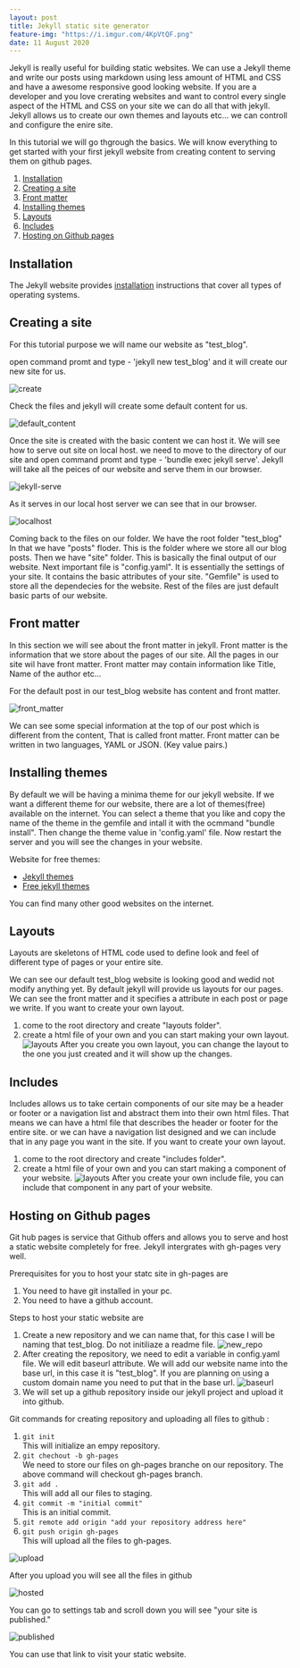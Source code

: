 ```yaml
---
layout: post
title: Jekyll static site generator
feature-img: "https://i.imgur.com/4KpVtQF.png"
date: 11 August 2020
---
```

Jekyll is really useful for building static websites.
We can use a Jekyll theme and write our posts using markdown using less amount of HTML and CSS and have a awesome responsive good looking website.
If you are a developer and you love crerating websites and want to control every single aspect of the HTML and CSS on your site we can do all that with jekyll. 
Jekyll allows us to create our own themes and layouts etc... we can controll and configure the enire site.

In this tutorial we will go thgrough the basics.
We will know everything to get started with your first jekyll website from creating content to serving them on github pages.


1. [Installation](#install)
2. [Creating a site](#create)
3. [Front matter](#front)
4. [Installing themes](#themes)
5. [Layouts](#layouts)
6. [Includes](#includes)
7. [Hosting on Github pages](#hosting)

<a name="install"></a>
## Installation
The Jekyll website provides [installation](https://jekyllrb.com/docs/installation/) instructions that cover all types of operating systems.

<a name="create"></a>
## Creating a site
For this tutorial purpose we will name our website as "test_blog".

open command promt and type - 'jekyll new test_blog' and it will create our new site for us.

![create](https://i.imgur.com/8Yaniqp.png)

Check the files and jekyll will create some default content for us.

![default_content](https://i.imgur.com/i0sydRw.png)

Once the site is created with the basic content we can host it.
We will see how to serve out site on local host.
we need to move to the directory of our site and open command promt and type - 'bundle exec jekyll serve'.
Jekyll will take all the peices of our website and serve them in our browser.

![jekyll-serve](https://i.imgur.com/us5KXsi.png)

As it serves in our local host server we can see that in our browser.

![localhost](https://i.imgur.com/onXxPaB.png)

Coming back to the files on our folder.
We have the root folder "test_blog"
In that we have "posts" floder.
This is the folder where we store all our blog posts.
Then we have "site" folder.
This is basically the final output of our website.
Next important file is "config.yaml". It is essentially the settings of your site. It contains the basic attributes of your site.
"Gemfile" is used to store all the dependecies for the website. 
Rest of the files are just default basic parts of our website.

<a name="front"></a>
## Front matter
In this section we will see about the front matter in jekyll.
Front matter is the information that we store about the pages of our site. All the pages in our site wil have front matter.
Front matter may contain information like Title, Name of the author etc... 

For the default post in our test_blog website has content and front matter.

![front_matter](https://i.imgur.com/kopLTwb.png)

We can see some special information at the top of our post which is different from the content, That is called front matter.
Front matter can be written in two languages, YAML or JSON. (Key value pairs.)

<a name="themes"></a>
## Installing themes
By default we will be having a minima theme for our jekyll website.
If we want a different theme for our website, there are a lot of themes(free) available on the internet.
You can select a theme that you like and copy the name of the theme in the gemfile and intall it with the ocmmand "bundle install".
Then change the theme value in 'config.yaml' file.
Now restart the server and you will see the changes in your website.

Website for free themes:
 * [Jekyll themes](http://jekyllthemes.org/)
 * [Free jekyll themes](https://jekyll-themes.com/free/)

You can find many other good websites on the internet.

<a name="layouts"></a>
## Layouts
Layouts are skeletons of HTML code used to define look and feel of different type of pages or your entire site.

We can see our default test_blog website is looking good and wedid not modify anything yet.
By default jekyll will provide us layouts for our pages.
We can see the front matter and it specifies a attribute in each post or page we write.
If you want to create your own layout.
1. come to the root directory and create "layouts folder".
2. create a html file of your own and you can start making your own layout.
![layouts](https://i.imgur.com/qyDBIPp.png)
After you create you own layout, you can change the layout to the one you just created and it will show up the changes.

<a name="includes"></a>
## Includes
Includes allows us to take certain components of our site may be a header or footer or a navigation list and abstract them into their own html files. That means we can have a html file that describes the header or footer for the entire site. or we can have a navigation list designed and we can include that in any page you want in the site.
If you want to create your own layout.
1. come to the root directory and create "includes folder".
2. create a html file of your own and you can start making a component of your website.
![layouts](https://i.imgur.com/1FkVA5D.png)
After you create your own include file, you can include that component in any part of your website.

<a name="hosting"></a>
## Hosting on Github pages
Git hub pages is service that Github offers and allows you to serve and host a static website completely for free.
Jekyll intergrates with gh-pages very well.

Prerequisites for you to host your statc site in gh-pages are 
1. You need to have git installed in your pc.
2. You need to have a github account.

Steps to host your static website are
1. Create a new repository and we can name that, for this case I will be naming that test_blog. Do not initiliaze a readme file.
![new_repo](https://i.imgur.com/jfAcGzh.png)
2. After creating the repository, we need to edit a variable in config.yaml file.
We will edit baseurl attribute. We will add our website name into the base url, in this case it is "test_blog".
If you are planning on using a custom  domain name you need to put that in the base url.
![baseurl](https://i.imgur.com/6I8L9WA.png)
3. We will set up a github repository inside our jekyll project and upload it into github.

Git commands for creating repository and uploading all files to github :
1. `git init` <br>
This will initialize an empy repository.
2. `git chechout -b gh-pages` <br>
We need to store our files on gh-pages branche on our repository. The above command will checkout gh-pages branch.
3. `git add .` <br>
This will add all our files to staging.
4. `git commit -m "initial commit"`<br>
This is an initial commit.
5. `git remote add origin "add your repository address here"`<br>
6. `git push origin gh-pages` <br>
This will upload all the files to gh-pages.

![upload](https://i.imgur.com/iouj7zZ.png)

After you upload you will see all the files in github

![hosted](https://i.imgur.com/QYJaz66.png)

You can go to settings tab and scroll down you will see "your site is published."

![published](https://i.imgur.com/bGBg8UH.png)

You can use that link to visit your static website.